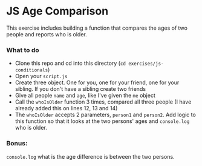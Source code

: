 # JS Age Comparison
This exercise includes building a function that compares the ages of two people and reports who is older.


### What to do
- Clone this repo and cd into this directory (`cd exercises/js-conditionals`)
- Open your `script.js`
- Create three object. One for you, one for your friend, one for your sibling. If you don't have a sibling create two friends
- Give all people `name` and `age`, like I've given the `me` object
- Call the `whoIsOlder` function 3 times, compared all three people (I have already added this on lines 12, 13 and 14)
- The `whoIsOlder` accepts 2 parameters, `person1` and `person2`. Add logic to this function so that it looks at the two persons' ages and `console.log` who is older.

### Bonus:
`console.log` what is the age difference is between the two persons.